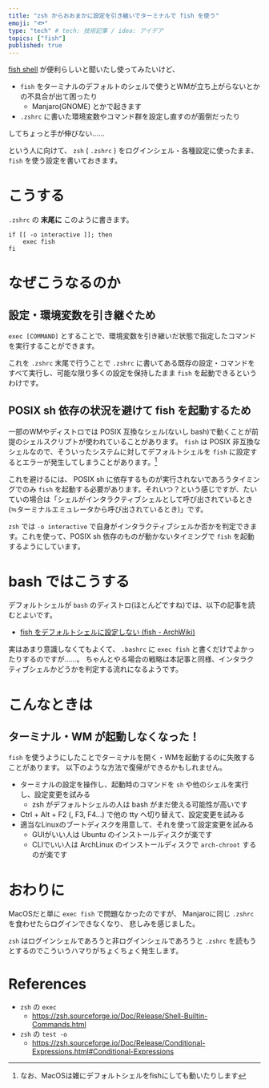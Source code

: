```yaml
---
title: "zsh からおおまかに設定を引き継いでターミナルで fish を使う"
emoji: "🐟"
type: "tech" # tech: 技術記事 / idea: アイデア
topics: ["fish"]
published: true
---
```


[fish shell](https://fishshell.com/) が便利らしいと聞いたし使ってみたいけど、

- `fish` をターミナルのデフォルトのシェルで使うとWMが立ち上がらないとかの不具合が出て困ったり
    - Manjaro(GNOME) とかで起きます
- `.zshrc` に書いた環境変数やコマンド群を設定し直すのが面倒だったり

してちょっと手が伸びない……

という人に向けて、 `zsh` ( `.zshrc` ) をログインシェル・各種設定に使ったまま、 `fish` を使う設定を書いておきます。


# こうする

`.zshrc` の **末尾に** このように書きます。

```sh:.zshrc
if [[ -o interactive ]]; then
    exec fish
fi
```


# なぜこうなるのか

## 設定・環境変数を引き継ぐため

`exec [COMMAND]` とすることで、環境変数を引き継いだ状態で指定したコマンドを実行することができます。

これを `.zshrc` 末尾で行うことで `.zshrc` に書いてある既存の設定・コマンドをすべて実行し、可能な限り多くの設定を保持したまま `fish` を起動できるというわけです。


## POSIX sh 依存の状況を避けて fish を起動するため

一部のWMやディストロでは POSIX 互換なシェル(ないし bash)で動くことが前提のシェルスクリプトが使われていることがあります。 `fish` は POSIX 非互換なシェルなので、そういったシステムに対してデフォルトシェルを `fish` に設定するとエラーが発生してしまうことがあります。[^デフォルトシェルに設定できるOS]

[^デフォルトシェルに設定できるOS]: なお、MacOSは雑にデフォルトシェルをfishにしても動いたりします

これを避けるには、 POSIX sh に依存するものが実行されないであろうタイミングでのみ `fish` を起動する必要があります。それいつ？という感じですが、たいていの場合は「シェルがインタラクティブシェルとして呼び出されているとき(≒ターミナルエミュレータから呼び出されているとき)」です。

`zsh` では `-o interactive` で自身がインタラクティブシェルか否かを判定できます。これを使って、POSIX sh 依存のものが動かないタイミングで `fish` を起動するようにしています。


# bash ではこうする

デフォルトシェルが `bash` のディストロ(ほとんどですね)では、以下の記事を読むとよいです。

- [fish をデフォルトシェルに設定しない (fish - ArchWiki)](https://wiki.archlinux.jp/index.php/Fish#fish_.E3.82.92.E3.83.87.E3.83.95.E3.82.A9.E3.83.AB.E3.83.88.E3.82.B7.E3.82.A7.E3.83.AB.E3.81.AB.E8.A8.AD.E5.AE.9A.E3.81.97.E3.81.AA.E3.81.84)

実はあまり意識しなくてもよくて、 `.bashrc` に `exec fish` と書くだけでよかったりするのですが……。
ちゃんとやる場合の戦略は本記事と同様、インタラクティブシェルかどうかを判定する流れになるようです。


# こんなときは

## ターミナル・WM が起動しなくなった！

`fish` を使うようにしたことでターミナルを開く・WMを起動するのに失敗することがあります。
以下のような方法で復帰ができるかもしれません。

- ターミナルの設定を操作し、起動時のコマンドを `sh` や他のシェルを実行し、設定変更を試みる
    - zsh がデフォルトシェルの人は bash がまだ使える可能性が高いです
- Ctrl + Alt + F2 (, F3, F4...) で他の tty へ切り替えて、設定変更を試みる
- 適当なLinuxのブートディスクを用意して、それを使って設定変更を試みる
    - GUIがいい人は Ubuntu のインストールディスクが楽です
    - CLIでいい人は ArchLinux のインストールディスクで `arch-chroot` するのが楽です


# おわりに

MacOSだと単に `exec fish` で問題なかったのですが、
Manjaroに同じ `.zshrc` を食わせたらログインできなくなり、
悲しみを感じました。

`zsh` はログインシェルであろうと非ログインシェルであろうと `.zshrc` を読もうとするのでこういうハマりがちょくちょく発生します。


# References

- `zsh` の `exec`
    - https://zsh.sourceforge.io/Doc/Release/Shell-Builtin-Commands.html
- `zsh` の `test -o`
    - https://zsh.sourceforge.io/Doc/Release/Conditional-Expressions.html#Conditional-Expressions
